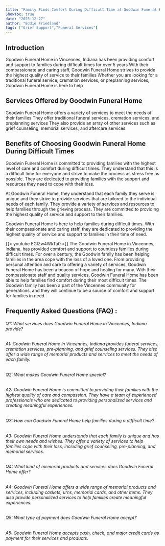 ```yaml
---
title: "Family Finds Comfort During Difficult Time at Goodwin Funeral Home in Vincennes, Indiana"
ShowToc: true 
date: "2023-12-27"
author: "Eddie Friedland" 
tags: ["Grief Support","Funeral Services"]
---
```

## Introduction 
Goodwin Funeral Home in Vincennes, Indiana has been providing comfort and support to families during difficult times for over 5 years With their compassionate and caring staff, Goodwin Funeral Home strives to provide the highest quality of service to their families Whether you are looking for a traditional funeral service, cremation services, or preplanning services, Goodwin Funeral Home is here to help 

## Services Offered by Goodwin Funeral Home 
Goodwin Funeral Home offers a variety of services to meet the needs of their families They offer traditional funeral services, cremation services, and preplanning services They also provide an array of other services such as grief counseling, memorial services, and aftercare services 

## Benefits of Choosing Goodwin Funeral Home During Difficult Times 
Goodwin Funeral Home is committed to providing families with the highest level of care and comfort during difficult times. They understand that this is a difficult time for everyone and strive to make the process as stress free as possible. They are dedicated to providing families with the support and resources they need to cope with their loss. 

At Goodwin Funeral Home, they understand that each family they serve is unique and they strive to provide services that are tailored to the individual needs of each family. They provide a variety of services and resources to help families through the grieving process. They are committed to providing the highest quality of service and support to their families. 

Goodwin Funeral Home is here to help families during difficult times. With their compassionate and caring staff, they are dedicated to providing the highest quality of service and support to families in their time of need.

{{< youtube EGlZw4WkTa0 >}} 
The Goodwin Funeral Home in Vincennes, Indiana, has provided comfort and support to countless families during difficult times. For over a century, the Goodwin family has been helping families in the area cope with the loss of a loved one. From providing personal attention and care to offering a variety of services, Goodwin Funeral Home has been a beacon of hope and healing for many. With their compassionate staff and quality services, Goodwin Funeral Home has been able to help families find comfort during their most difficult times. The Goodwin family has been a part of the Vincennes community for generations, and they will continue to be a source of comfort and support for families in need.

## Frequently Asked Questions (FAQ) :
###### Q1: What services does Goodwin Funeral Home in Vincennes, Indiana provide?

###### A1: Goodwin Funeral Home in Vincennes, Indiana provides funeral services, cremation services, pre-planning, and grief counseling services. They also offer a wide range of memorial products and services to meet the needs of each family. 

###### Q2: What makes Goodwin Funeral Home special?

###### A2: Goodwin Funeral Home is committed to providing their families with the highest quality of care and compassion. They have a team of experienced professionals who are dedicated to providing personalized services and creating meaningful experiences. 

###### Q3: How can Goodwin Funeral Home help families during a difficult time?

###### A3: Goodwin Funeral Home understands that each family is unique and has their own needs and wishes. They offer a variety of services to help families cope with their loss, including grief counseling, pre-planning, and memorial services. 

###### Q4: What kind of memorial products and services does Goodwin Funeral Home offer?

###### A4: Goodwin Funeral Home offers a wide range of memorial products and services, including caskets, urns, memorial cards, and other items. They also provide personalized services to help families create meaningful experiences. 

###### Q5: What type of payment does Goodwin Funeral Home accept? 

###### A5: Goodwin Funeral Home accepts cash, check, and major credit cards as payment for their services and products.



